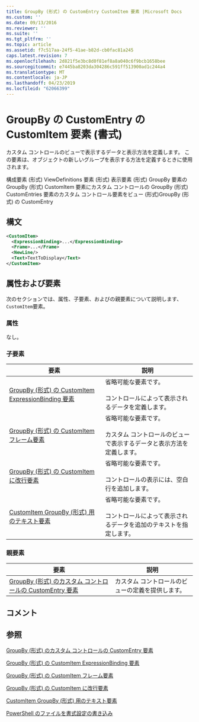 ```yaml
---
title: GroupBy (形式) の CustomEntry CustomItem 要素 |Microsoft Docs
ms.custom: ''
ms.date: 09/13/2016
ms.reviewer: ''
ms.suite: ''
ms.tgt_pltfrm: ''
ms.topic: article
ms.assetid: f7c517aa-24f5-41ae-b82d-cb0fac81a245
caps.latest.revision: 7
ms.openlocfilehash: 2d821f5e3bc8d0f81ef8a8a040c6f9bcb1658bee
ms.sourcegitcommit: e7445ba8203da304286c591ff513900ad1c244a4
ms.translationtype: MT
ms.contentlocale: ja-JP
ms.lasthandoff: 04/23/2019
ms.locfileid: "62066399"
---
```

# <a name="customitem-element-for-customentry-for-groupby-format"></a>GroupBy の CustomEntry の CustomItem 要素 (書式)

カスタム コントロールのビューで表示するデータと表示方法を定義します。 この要素は、オブジェクトの新しいグループを表示する方法を定義するときに使用されます。

構成要素 (形式) ViewDefinitions 要素 (形式) 表示要素 (形式) GroupBy 要素の GroupBy (形式) CustomItem 要素にカスタム コントロールの GroupBy (形式) CustomEntries 要素のカスタム コントロール要素をビュー (形式)GroupBy (形式) の CustomEntry

## <a name="syntax"></a>構文

```xml
<CustomItem>
  <ExpressionBinding>...</ExpressionBinding>
  <Frame>...</Frame>
  <NewLine/>
  <Text>TextToDisplay</Text>
</CustomItem>
```

## <a name="attributes-and-elements"></a>属性および要素

次のセクションでは、属性、子要素、およびの親要素について説明します、`CustomItem`要素。

### <a name="attributes"></a>属性

なし。

### <a name="child-elements"></a>子要素

|要素|説明|
|-------------|-----------------|
|[GroupBy (形式) の CustomItem ExpressionBinding 要素](./expressionbinding-element-for-customitem-for-groupby-format.md)|省略可能な要素です。<br /><br /> コントロールによって表示されるデータを定義します。|
|[GroupBy (形式) の CustomItem フレーム要素](./frame-element-for-customitem-for-groupby-format.md)|省略可能な要素です。<br /><br /> カスタム コントロールのビューで表示するデータと表示方法を定義します。|
|[GroupBy (形式) の CustomItem に改行要素](./newline-element-for-customitem-for-groupby-format.md)|省略可能な要素です。<br /><br /> コントロールの表示には、空白行を追加します。|
|[CustomItem GroupBy (形式) 用のテキスト要素](./text-element-for-customitem-for-groupby-format.md)|省略可能な要素です。<br /><br /> コントロールによって表示されるデータを追加のテキストを指定します。|

### <a name="parent-elements"></a>親要素

|要素|説明|
|-------------|-----------------|
|[GroupBy (形式) のカスタム コントロールの CustomEntry 要素](./customentry-element-for-customcontrol-for-groupby-format.md)|カスタム コントロールのビューの定義を提供します。|

## <a name="remarks"></a>コメント

## <a name="see-also"></a>参照

[GroupBy (形式) のカスタム コントロールの CustomEntry 要素](./customentry-element-for-customcontrol-for-groupby-format.md)

[GroupBy (形式) の CustomItem ExpressionBinding 要素](./expressionbinding-element-for-customitem-for-groupby-format.md)

[GroupBy (形式) の CustomItem フレーム要素](./frame-element-for-customitem-for-groupby-format.md)

[GroupBy (形式) の CustomItem に改行要素](./newline-element-for-customitem-for-groupby-format.md)

[CustomItem GroupBy (形式) 用のテキスト要素](./text-element-for-customitem-for-groupby-format.md)

[PowerShell のファイルを書式設定の書き込み](./writing-a-powershell-formatting-file.md)
